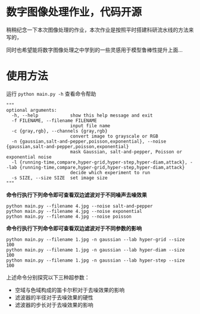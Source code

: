 # 数字图像处理作业，代码开源

稍稍纪念一下本次图像处理的作业，本次作业是按照平时搭建科研流水线的方法来写的，

同时也希望能将数字图像处理之中学到的一些灵感用于模型鲁棒性提升上面…


# 使用方法
运行 `python main.py -h` 查看命令帮助

```
"""
optional arguments:
  -h, --help            show this help message and exit
  -f FILENAME, --filename FILENAME
                        input file name
  -c {gray,rgb}, --channels {gray,rgb}
                        convert image to grayscale or RGB
  -n {gaussian,salt-and-pepper,poisson,exponential}, --noise {gaussian,salt-and-pepper,poisson,exponential}
                        mask Gaussian, salt-and-pepper, Poisson or exponential noise
  -l {running-time,compare,hyper-grid,hyper-step,hyper-diam,attack}, --lab {running-time,compare,hyper-grid,hyper-step,hyper-diam,attack}
                        decide which experiment to run
  -s SIZE, --size SIZE  set image size
"""
```



**命令行执行下列命令即可查看双边滤波对于不同噪声去噪效果**

```shell
python main.py --filename 4.jpg --noise salt-and-pepper
python main.py --filename 4.jpg --noise exponential
python main.py --filename 4.jpg --noise poisson
```



**命令行执行下列命令即可查看双边滤波对于不同参数的影响**

```shell
python main.py --filename 1.jpg -n gaussian --lab hyper-grid --size 100
python main.py --filename 1.jpg -n gaussian --lab hyper-diam --size 100
python main.py --filename 1.jpg -n gaussian --lab hyper-step --size 100
```

上述命令分别探究以下三种超参数：

- 空域与色域构成的笛卡尔积对于去噪效果的影响
- 滤波器的半径对于去噪效果的硬性
- 滤波器的步长对于去噪效果的影响
